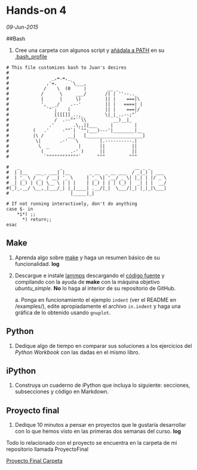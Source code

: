 # Hands-on 4
*09-Jun-2015*


##Bash

1. Cree una carpeta con algunos script y [añádala a PATH](http://askubuntu.com/questions/97897/add-bash-script-folder-to-path) en su [.bash_profile](http://natelandau.com/my-mac-osx-bash_profile/)

```
# This file customizes bash to Juan's desires
#
#                _,=.=,_
#              ,'=.     `\___,
#             /    \  (0     |        __ _
#            /      \     ___/       /| | ''--.._
#            |      |     \)         || |    ===|\
#            ',   _/    .--'         || |   ====| |
#              `"`;    (             || |    ===|/
#                 [[[[]]_..,_        \|_|_..--;"`
#                 /  .--""``\\          __)__|_
#               .'       .\,,||___     |        |
#         (   .'     -""`| `"";___)---'|________|__
#         |\ /         __|   [_____________________]
#          \|       .-'  `\        |.----------.|
#           \  _           |       ||          ||
#            (          .-' )      ||          ||
#             `""""""""""""`      """         """

#   _               _                           __ _ _      
#  | |__   __ _ ___| |__       _ __  _ __ ___  / _(_) | ___ 
#  | '_ \ / _` / __| '_ \     | '_ \| '__/ _ \| |_| | |/ _ \
# _| |_) | (_| \__ \ | | |    | |_) | | | (_) |  _| | |  __/
#(_)_.__/ \__,_|___/_| |_|____| .__/|_|  \___/|_| |_|_|\___|
#                       |_____|_|                           

# If not running interactively, don't do anything
case $- in
    *i*) ;;
      *) return;;
esac
```

## Make

1. Aprenda algo sobre [make](http://software-carpentry.org/v4/make/) y haga un resumen básico de su funcionalidad. **log**
2. Descargue e instale [lammps](http://lammps.sandia.gov/) descargando el [código fuente](http://lammps.sandia.gov/tars/lammps-stable.tar.gz) y compilando con la ayuda de **make** con la máquina objetivo *ubuntu_simple*. **No** lo haga al interior de su repositorio de GitHub.

	a. Ponga en funcionamiento el ejemplo `indent` (ver el README en /examples/), edite apropiadamente el archivo `in.indent` y haga una gráfica de lo obtenido  usando `gnuplot`.

## Python

1. Dedique algo de tiempo en comparar sus soluciones a los ejercicios del *Python Workbook* con las dadas en el mismo libro.

## iPython

1. Construya un cuaderno de iPython que incluya lo siguiente: secciones, subsecciones y código en Markdown.

## Proyecto final

1. Dedique 10 minutos a pensar en proyectos que le gustaría desarrollar con lo que hemos visto en las primeras dos semanas del curso. **log**

Todo lo relacionado con el proyecto se encuentra en la carpeta de mi repositorio llamada ProyectoFinal 

[Proyecto Final Carpeta](https://github.com/JAleAguilera/MC/tree/master/ProyectoFinal) 